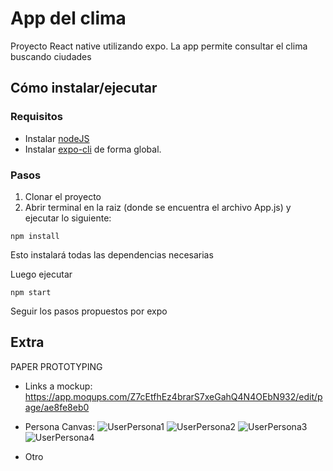 # App del clima

Proyecto React native utilizando expo. La app permite consultar el clima buscando ciudades

## Cómo instalar/ejecutar

### Requisitos
- Instalar [nodeJS](https://nodejs.org)
- Instalar [expo-cli](https://docs.expo.dev/) de forma global.

### Pasos

1. Clonar el proyecto
2. Abrir terminal en la raiz (donde se encuentra el archivo App.js) y ejecutar lo siguiente:

`npm install`

Esto instalará todas las dependencias necesarias

Luego ejecutar

`npm start`

Seguir los pasos propuestos por expo


## Extra
   PAPER PROTOTYPING
- Links a mockup: https://app.moqups.com/Z7cEtfhEz4brarS7xeGahQ4N4OEbN932/edit/page/ae8fe8eb0
- Persona Canvas:
![UserPersona1](https://user-images.githubusercontent.com/93145891/143787751-a721b3c2-d34f-4ca6-a8c9-94284fb63769.jpg)
![UserPersona2](https://user-images.githubusercontent.com/93145891/143787774-cac96064-c3ce-463e-a07a-ce1599285804.jpg)
![UserPersona3](https://user-images.githubusercontent.com/93145891/143787780-32638eba-950c-4050-a6ab-0ebbb0fee144.jpg)
![UserPersona4](https://user-images.githubusercontent.com/93145891/143787782-c913e38a-1cc5-4ecc-90ec-3582164892ae.jpg)

- Otro
